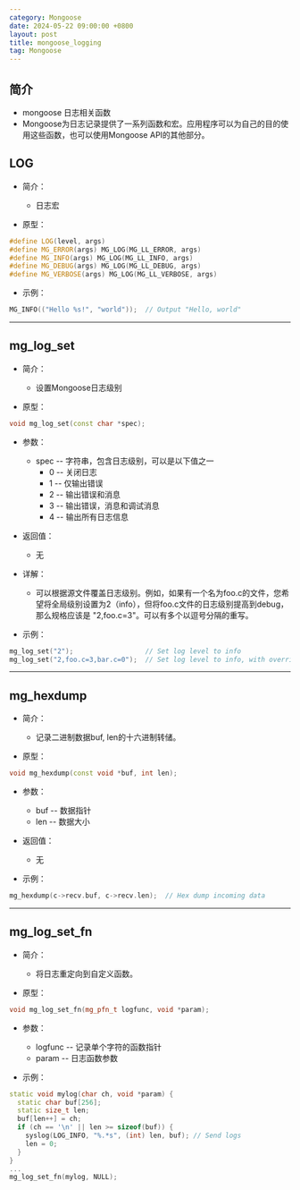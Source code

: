 ```yaml
---
category: Mongoose
date: 2024-05-22 09:00:00 +0800
layout: post
title: mongoose_logging
tag: Mongoose
---
```

## 简介

+ mongoose 日志相关函数
+ Mongoose为日志记录提供了一系列函数和宏。应用程序可以为自己的目的使用这些函数，也可以使用Mongoose API的其他部分。

## LOG

+ 简介：
  + 日志宏

+ 原型：
```cpp
#define LOG(level, args)
#define MG_ERROR(args) MG_LOG(MG_LL_ERROR, args)
#define MG_INFO(args) MG_LOG(MG_LL_INFO, args)
#define MG_DEBUG(args) MG_LOG(MG_LL_DEBUG, args)
#define MG_VERBOSE(args) MG_LOG(MG_LL_VERBOSE, args)
```

+ 示例：
```cpp
MG_INFO(("Hello %s!", "world"));  // Output "Hello, world"
```

---

## mg_log_set 

+ 简介：
  + 设置Mongoose日志级别

+ 原型：
```cpp
void mg_log_set(const char *spec);
```

+ 参数：
  + spec -- 字符串，包含日志级别，可以是以下值之一
    + 0 -- 关闭日志
    + 1 -- 仅输出错误
    + 2 -- 输出错误和消息
    + 3 -- 输出错误，消息和调试消息
    + 4 -- 输出所有日志信息

+ 返回值：
  + 无

+ 详解：
  + 可以根据源文件覆盖日志级别。例如，如果有一个名为foo.c的文件，您希望将全局级别设置为2（info），但将foo.c文件的日志级别提高到debug，那么规格应该是 "2,foo.c=3"。可以有多个以逗号分隔的重写。

+ 示例：
```cpp
mg_log_set("2");                  // Set log level to info
mg_log_set("2,foo.c=3,bar.c=0");  // Set log level to info, with overrides
```

---

## mg_hexdump 

+ 简介：
  + 记录二进制数据buf, len的十六进制转储。

+ 原型：
```cpp
void mg_hexdump(const void *buf, int len);
```

+ 参数：
  + buf -- 数据指针
  + len -- 数据大小

+ 返回值：
  + 无

+ 示例：
```cpp
mg_hexdump(c->recv.buf, c->recv.len);  // Hex dump incoming data
```

---

## mg_log_set_fn 

+ 简介：
  + 将日志重定向到自定义函数。

+ 原型：
```cpp
void mg_log_set_fn(mg_pfn_t logfunc, void *param);
```

+ 参数：
  + logfunc -- 记录单个字符的函数指针
  + param -- 日志函数参数

+ 示例：
```cpp
static void mylog(char ch, void *param) {
  static char buf[256];
  static size_t len;
  buf[len++] = ch;
  if (ch == '\n' || len >= sizeof(buf)) {
    syslog(LOG_INFO, "%.*s", (int) len, buf); // Send logs
    len = 0;
  }
}
...
mg_log_set_fn(mylog, NULL);
```